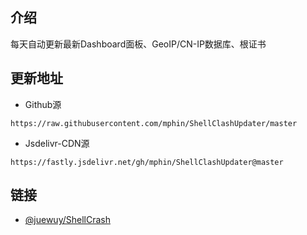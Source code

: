 ## 介绍
每天自动更新最新Dashboard面板、GeoIP/CN-IP数据库、根证书
## 更新地址
* Github源
```
https://raw.githubusercontent.com/mphin/ShellClashUpdater/master
```
* Jsdelivr-CDN源
```
https://fastly.jsdelivr.net/gh/mphin/ShellClashUpdater@master
```
## 链接
- [@juewuy/ShellCrash](https://github.com/juewuy/ShellCrash)
